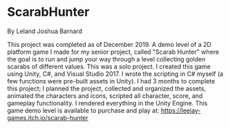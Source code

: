 # ScarabHunter
By Leland Joshua Barnard 

This project was completed as of December 2019. A demo level of a 2D platform game I made for my senior project, called "Scarab Hunter" where the goal is to run and jump your way through a level collecting golden scarabs of different values.  This was a solo project. I created this game using Unity, C#, and Visual Studio 2017.  I wrote the scripting in C# myself (a few functions were pre-built assets in Unity).  I had 3 months to complete this project; I planned the project, collected and organized the assets, animated the characters and icons, scripted all character, score, and gameplay functionality.  I rendered everything in the Unity Engine. This game demo level is available to purchase and play at: https://leejay-games.itch.io/scarab-hunter 
